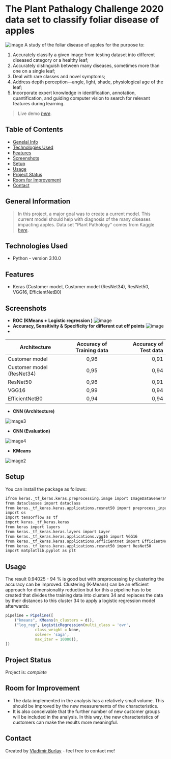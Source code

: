 # **The Plant Pathalogy Challenge 2020 data set to classify foliar disease of apples** 
![image](https://github.com/vburlay/fgvc7-2020/raw/master/data/fpls-12-723294-g001.PNG) 
A study of the foliar disease of apples for the purpose to:
1) Accurately classify a given image from testing dataset into different diseased category or a healthy leaf;
2) Accurately distinguish between many diseases, sometimes more than one on a single leaf;
3) Deal with rare classes and novel symptoms;
4) Address depth perception—angle, light, shade, physiological age of the leaf;
5) Incorporate expert knowledge in identification, annotation, quantification, and guiding computer vision to search for relevant features during learning. 
> Live demo [_here_](https://vburlay-anw-feld-ba-workflowsstreamlit-demo-60fscu.streamlit.app/).
## Table of Contents
* [Genelal Info](#general-nformation)
* [Technologies Used](#technologies-used)
* [Features](#features)
* [Screenshots](#screenshots)
* [Setup](#setup)
* [Usage](#usage)
* [Project Status](#project-status)
* [Room for Improvement](#room-for-improvement)
* [Contact](#contact)


## General Information
> In this project, a major goal was to create a current model. This current model should help with
> diagnosis of the many diseases impacting apples.
> Data set "Plant Pathology" comes from Kaggle [_here_](https://www.kaggle.com/c/plant-pathology-2020-fgvc7).


## Technologies Used
- Python - version 3.10.0

## Features
- Keras (Customer model, Customer model (ResNet34), ResNet50, VGG16, EfficientNetB0)

## Screenshots
* **ROC (KMeans + Logistic regression )** 
![image](https://github.com/vburlay/anw_feld_ba/raw/main/images/roc.PNG ) 
* **Accuracy, Sensitivity & Specificity for different cut off points** 
![image](https://github.com/vburlay/anw_feld_ba/raw/main/images/eval.PNG ) 
* 
| Architecture    |Accuracy of Training data   |Accuracy of Test data  |
|-----------|:-----:| -----:|
|Customer model  |  0,96     |   0,91    |
|Customer model (ResNet34) |  0,95     |   0,94    |
|ResNet50  |  0,96     |   0,91    |
|VGG16 |  0,99    |   0,94    |
|EfficientNetB0 |  0,94     |   0,94    |


* **CNN (Architecture)**

![image3](https://github.com/vburlay/anw_feld_ba/raw/main/images/model.PNG ) 

* **CNN (Evaluation)**

![image4](https://github.com/vburlay/anw_feld_ba/raw/main/images/evaluation.PNG ) 

* **KMeans**

![image2](https://github.com/vburlay/anw_feld_ba/raw/main/images/clusters.PNG ) 
## Setup
You can install the package as follows:
```r
ifrom keras._tf_keras.keras.preprocessing.image import ImageDataGenerator
from dataclasses import dataclass
from keras._tf_keras.keras.applications.resnet50 import preprocess_input
import os
import tensorflow as tf
import keras._tf_keras.keras
from keras import layers
from keras._tf_keras.keras.layers import Layer
from keras._tf_keras.keras.applications.vgg16 import VGG16
from keras._tf_keras.keras.applications.efficientnet import EfficientNetB0
from keras._tf_keras.keras.applications.resnet50 import ResNet50
import matplotlib.pyplot as plt
```

## Usage
The result 0.94025 - 94 % is good but with preprocessing by clustering the accuracy can be improved. Clustering (K-Means) can be an efficient approach for dimensionality reduction but for this a pipeline has to be created that divides the training data into clusters 34 and replaces the data by their distances to this cluster 34 to apply a logistic regression model afterwards:
```r
pipeline = Pipeline([
    ("kmeans", KMeans(n_clusters = d)),
    ("log_reg", LogisticRegression(multi_class = 'ovr',
             class_weight = None, 
             solver= 'saga', 
             max_iter = 10000)),
])
```


## Project Status
Project is: _complete_ 


## Room for Improvement

- The data implemented in the analysis has a relatively small volume. This should be improved by the new measurements of the characteristics.
- It is also conceivable that the further number of new customer groups will be included in the analysis. In this way, the new characteristics of customers can make the results more meaningful.



## Contact
Created by [Vladimir Burlay](wladimir.burlay@gmail.com) - feel free to contact me!




